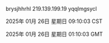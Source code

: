 brysjhhrhl 219.139.199.19 yqqlmgsycl

2025年 01月 26日 星期日 09:10:03 CST

2025年 01月 26日 星期日 01:10:03 GMT
